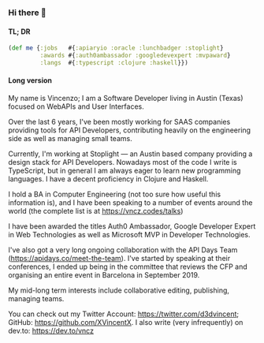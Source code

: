 ### Hi there 👋

#### TL; DR

```clojure
(def me {:jobs   #{:apiaryio :oracle :lunchbadger :stoplight}
         :awards #{:auth0ambassador :googledevexpert :mvpaward}
         :langs  #{:typescript :clojure :haskell}})
```

#### Long version

My name is Vincenzo; I am a Software Developer living in Austin (Texas) focused on WebAPIs and User Interfaces. 

Over the last 6 years, I've been mostly working for SAAS companies providing tools for API Developers, contributing heavily on the engineering side as well as managing small teams.

Currently, I'm working at Stoplight — an Austin based company providing a design stack for API Developers. Nowadays most of the code I write is TypeScript, but in general I am always eager to learn new programming languages. I have a decent proficiency in Clojure and Haskell.

I hold a BA in Computer Engineering (not too sure how useful this information is), and I have been speaking to a number of events around the world (the complete list is at https://vncz.codes/talks)

I have been awarded the titles Auth0 Ambassador, Google Developer Expert in Web Technologies as well as Microsoft MVP in Developer Technologies.

I've also got a very long ongoing collaboration with the API Days Team (https://apidays.co/meet-the-team). I've started by speaking at their conferences, I ended up being in the committee that reviews the CFP and organising an entire event in Barcelona in September 2019.

My mid-long term interests include collaborative editing, publishing, managing teams.

You can check out my Twitter Account: https://twitter.com/d3dvincent; GitHub: https://github.com/XVincentX. I also write (very infrequently) on dev.to: https://dev.to/vncz
